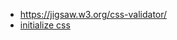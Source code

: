 - https://jigsaw.w3.org/css-validator/
- [initialize css](https://developer.mozilla.org/en-US/docs/Web/CSS/all)
